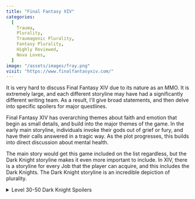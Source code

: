 ```yaml
---
title: "Final Fantasy XIV"
categories:
  [
    Trauma,
    Plurality,
    Traumagenic Plurality,
    Fantasy Plurality,
    Highly Reviewed,
    Nova Loves,
  ]
image: "/assets/images/fray.png"
visit: "https://www.finalfantasyxiv.com/"
---
```


It is very hard to discuss Final Fantasy XIV due to its nature as an MMO. It is extremely large, and each different storyline may have had a significantly different writing team. As a result, I'll give broad statements, and then delve into specific spoilers for major questlines.

Final Fantasy XIV has overarching themes about faith and emotion that begin as small details, and build into the major themes of the game. In the early main storyline, individuals invoke their gods out of grief or fury, and have their calls answered in a tragic way. As the plot progresses, this builds into direct discussion about mental health.

The main story would get this game included on the list regardless, but the Dark Knight storyline makes it even more important to include. In XIV, there is a storyline for every Job that the player can acquire, and this includes the Dark Knights. The Dark Knight storyline is an incredible depiction of plurality. 

<details><summary>Level 30-50 Dark Knight Spoilers</summary>In short, in the Dark Knight quest line, the player character becomes plural. This is partially fantasy plurality (as the alters take physical form and were partially caused by magical means), and partially traumagenic plurality (as they were caused by trauma and stress). Though the quest line occasionally pretends to fall into tropes (an "evil" alter), the topic is always handled with grace and respect, and tropes are subverted in system-accurate ways (the "evil" alter is a stubborn Protector archetype). The Dark Knight class may have a grim, darm, edgy aesthetic, but its quest series presents the most thoughtful examination of the player character's stress and trauma, and has an overall positive outlook.</details>
